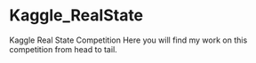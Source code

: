 # Kaggle_RealState
Kaggle Real State Competition
Here you will find my work on this competition from head to tail.

